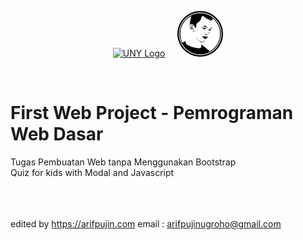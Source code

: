 <p align="center"><a href="https://uny.ac.id/" target="_blank"><img width="250" src="https://www.uny.ac.id/sites/www.uny.ac.id/files/logo%20web%20indo.png" alt="UNY Logo"></a>
  &nbsp
  &nbsp
 <a href="https://arifpujin.com" target="_blank"><img width="73" src="https://github.com/arifpujin/Exersice1/blob/master/fotoarif.png" alt="Vektor Arif"></a></p>
<br>

<h1>First Web Project - Pemrograman Web Dasar</h1>
Tugas Pembuatan Web tanpa Menggunakan Bootstrap
<br>
 Quiz for kids with Modal and Javascript 

<br><br><br>
edited by https://arifpujin.com
email : <a href="mailto:arifpujinugroho@gmail.com" target="_blank">arifpujinugroho@gmail.com</a>

